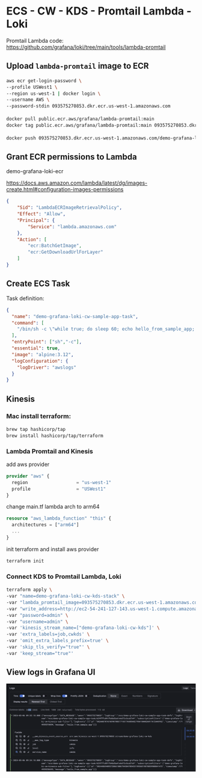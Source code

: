 # ECS - CW - KDS - Promtail Lambda - Loki
 Promtail Lambda code: https://github.com/grafana/loki/tree/main/tools/lambda-promtail

## Upload `lambda-promtail` image to ECR


```sh
aws ecr get-login-password \
--profile USWest1 \
--region us-west-1 | docker login \
--username AWS \
--password-stdin 093575270853.dkr.ecr.us-west-1.amazonaws.com

docker pull public.ecr.aws/grafana/lambda-promtail:main
docker tag public.ecr.aws/grafana/lambda-promtail:main 093575270853.dkr.ecr.us-west-1.amazonaws.com/demo-grafana-loki-ecr:latest

docker push 093575270853.dkr.ecr.us-west-1.amazonaws.com/demo-grafana-loki-ecr:latest
```

## Grant ECR permissions to Lambda

demo-grafana-loki-ecr

https://docs.aws.amazon.com/lambda/latest/dg/images-create.html#configuration-images-permissions

```json
{
	"Sid": "LambdaECRImageRetrievalPolicy",
	"Effect": "Allow",
	"Principal": {
		"Service": "lambda.amazonaws.com"
	},
	"Action": [
	  	"ecr:BatchGetImage",
	  	"ecr:GetDownloadUrlForLayer"
	]
}   
```

## Create ECS Task 

Task definition:
  
```json
{
  "name": "demo-grafana-loki-cw-sample-app-task",
  "command": [
    "/bin/sh -c \"while true; do sleep 60; echo hello_from_sample_app; done\""
  ],
  "entryPoint": ["sh","-c"],
  "essential": true,
  "image": "alpine:3.12",
  "logConfiguration": {
    "logDriver": "awslogs"
  }
}
```

## Kinesis

### Mac install terraform:

```sh
brew tap hashicorp/tap
brew install hashicorp/tap/terraform
```

### Lambda Promtail and Kinesis

add aws provider
```tf
provider "aws" {
  region                  = "us-west-1"
  profile                 = "USWest1"
}
```

change main.tf lambda arch to arm64
```tf
resource "aws_lambda_function" "this" {
  architectures = ["arm64"]
  ... 
}
```
init terraform and install aws provider

```sh
terraform init
```



### Connect KDS to Promtail Lambda, Loki
```sh
terraform apply \
-var "name=demo-grafana-loki-cw-kds-stack" \
-var "lambda_promtail_image=093575270853.dkr.ecr.us-west-1.amazonaws.com/demo-grafana-loki-ecr:latest" \
-var "write_address=http://ec2-54-241-127-143.us-west-1.compute.amazonaws.com:3100/loki/api/v1/push" \
-var "password=admin" \
-var "username=admin" \
-var 'kinesis_stream_name=["demo-grafana-loki-cw-kds"]' \
-var 'extra_labels=job,cwkds' \
-var 'omit_extra_labels_prefix=true' \
-var 'skip_tls_verify="true"' \
-var 'keep_stream="true"'
```

## View logs in Grafana UI

![CW-KDS-Loki-Grafana-UI](example-cw-kds-lambda.png)
